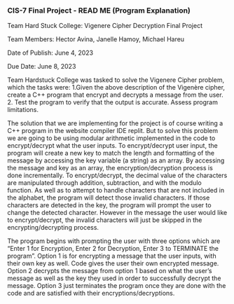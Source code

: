 ### CIS-7 Final Project - READ ME (Program Explanation)

Team Hard Stuck College: Vigenere Cipher Decryption Final Project

Team Members: Hector Avina, Janelle Hamoy, Michael Hareu

Date of Publish: June 4, 2023

Due Date: June 8, 2023

Team Hardstuck College was tasked to solve the Vigenere Cipher problem, which the tasks were:
1.Given the above description of the Vigenère cipher, create a C++ program that encrypt and
decrypts a message from the user.
2. Test the program to verify that the output is accurate. Assess program limitations.


The solution that we are implementing for the project is of course writing a C++ program in the website compiler IDE replit. But to solve this problem we are going to be using modular arithmetic implemented in the code to encrypt/decrypt what the user inputs. To encrypt/decrypt user input, the program will create a new key to match the length and formatting of the message by accessing the key variable (a string) as an array. By accessing the message and key as an array, the encryption/decryption process is done incrementally. To encrypt/decrypt, the decimal value of the characters are manipulated through addition, subtraction, and with the modulo function. As well as to attempt to handle characters that are not included in the alphabet, the program will detect those invalid characters. If those characters are detected in the key, the program will prompt the user to change the detected character. However in the message the user would like to encrypt/decrypt, the invalid characters will just be skipped in the encrypting/decrypting process. 

The program begins with prompting the user with three options which are “Enter 1 for Encryption, Enter 2 for Decryption, Enter 3 to TERMINATE the program”. Option 1 is for encrypting a message that the user inputs, with their own key as well. Code gives the user their own encrypted message. Option 2 decrypts the message from option 1 based on what the user’s message as well as the key they used in order to successfully decrypt the message. Option 3 just terminates the program once they are done with the code and are satisfied with their encryptions/decryptions.

